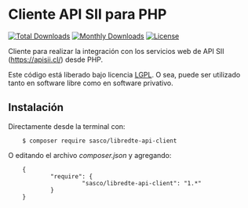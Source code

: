 Cliente API SII para PHP
========================

[![Total Downloads](https://poser.pugx.org/sasco/libredte-api-client/downloads)](https://packagist.org/packages/sasco/libredte-api-client)
[![Monthly Downloads](https://poser.pugx.org/sasco/libredte-api-client/d/monthly)](https://packagist.org/packages/sasco/libredte-api-client)
[![License](https://poser.pugx.org/sasco/libredte-api-client/license)](https://packagist.org/packages/sasco/libredte-api-client)

Cliente para realizar la integración con los servicios web de API SII (<https://apisii.cl/>) desde PHP.

Este código está liberado bajo licencia [LGPL](http://www.gnu.org/licenses/lgpl-3.0.en.html).
O sea, puede ser utilizado tanto en software libre como en software privativo.

Instalación
-----------

Directamente desde la terminal con:

        $ composer require sasco/libredte-api-client

O editando el archivo *composer.json* y agregando:

        {
                "require": {
                         "sasco/libredte-api-client": "1.*"
                }
        }
